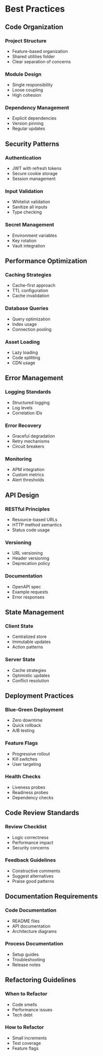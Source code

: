 # Best Practices

## Code Organization
### Project Structure
- Feature-based organization
- Shared utilities folder
- Clear separation of concerns

### Module Design
- Single responsibility
- Loose coupling
- High cohesion

### Dependency Management
- Explicit dependencies
- Version pinning
- Regular updates

## Security Patterns
### Authentication
- JWT with refresh tokens
- Secure cookie storage
- Session management

### Input Validation
- Whitelist validation
- Sanitize all inputs
- Type checking

### Secret Management
- Environment variables
- Key rotation
- Vault integration

## Performance Optimization
### Caching Strategies
- Cache-first approach
- TTL configuration
- Cache invalidation

### Database Queries
- Query optimization
- Index usage
- Connection pooling

### Asset Loading
- Lazy loading
- Code splitting
- CDN usage

## Error Management
### Logging Standards
- Structured logging
- Log levels
- Correlation IDs

### Error Recovery
- Graceful degradation
- Retry mechanisms
- Circuit breakers

### Monitoring
- APM integration
- Custom metrics
- Alert thresholds

## API Design
### RESTful Principles
- Resource-based URLs
- HTTP method semantics
- Status code usage

### Versioning
- URL versioning
- Header versioning
- Deprecation policy

### Documentation
- OpenAPI spec
- Example requests
- Error responses

## State Management
### Client State
- Centralized store
- Immutable updates
- Action patterns

### Server State
- Cache strategies
- Optimistic updates
- Conflict resolution

## Deployment Practices
### Blue-Green Deployment
- Zero downtime
- Quick rollback
- A/B testing

### Feature Flags
- Progressive rollout
- Kill switches
- User targeting

### Health Checks
- Liveness probes
- Readiness probes
- Dependency checks

## Code Review Standards
### Review Checklist
- Logic correctness
- Performance impact
- Security concerns

### Feedback Guidelines
- Constructive comments
- Suggest alternatives
- Praise good patterns

## Documentation Requirements
### Code Documentation
- README files
- API documentation
- Architecture diagrams

### Process Documentation
- Setup guides
- Troubleshooting
- Release notes

## Refactoring Guidelines
### When to Refactor
- Code smells
- Performance issues
- Tech debt

### How to Refactor
- Small increments
- Test coverage
- Feature flags